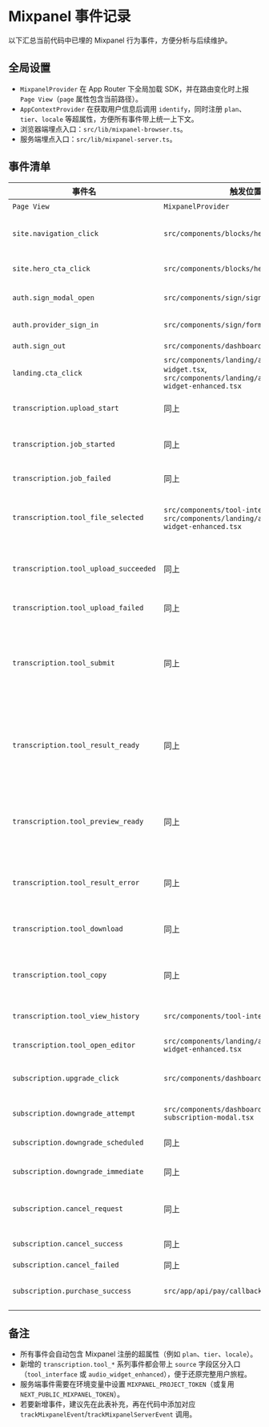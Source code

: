 # Mixpanel 事件记录

以下汇总当前代码中已埋的 Mixpanel 行为事件，方便分析与后续维护。

## 全局设置
- `MixpanelProvider` 在 App Router 下全局加载 SDK，并在路由变化时上报 `Page View`（`page` 属性包含当前路径）。
- `AppContextProvider` 在获取用户信息后调用 `identify`，同时注册 `plan`、`tier`、`locale` 等超属性，方便所有事件带上统一上下文。
- 浏览器端埋点入口：`src/lib/mixpanel-browser.ts`。
- 服务端埋点入口：`src/lib/mixpanel-server.ts`。

## 事件清单

| 事件名 | 触发位置 | 何时触发 | 关键属性 |
| --- | --- | --- | --- |
| `Page View` | `MixpanelProvider` | 每次路由变化 | `page` |
| `site.navigation_click` | `src/components/blocks/header/index.tsx` | 顶部导航及菜单链接点击（桌面/移动） | `label`, `href`, `target`, `origin`, `parent` |
| `site.hero_cta_click` | `src/components/blocks/hero/index.tsx` | Hero 区 CTA/公告点击 | `label`, `href`, `variant`, `position`, `target` |
| `auth.sign_modal_open` | `src/components/sign/sign_in.tsx` | 顶部 Sign in 按钮弹出登录框 | `source` |
| `auth.provider_sign_in` | `src/components/sign/form.tsx` | 登录弹窗中选择社交登录 | `provider`, `source` |
| `auth.sign_out` | `src/components/dashboard/sidebar.tsx` | 仪表盘退出账号 | `source`, `locale` |
| `landing.cta_click` | `src/components/landing/audio-upload-widget.tsx`, `src/components/landing/audio-upload-widget-enhanced.tsx` | 点击上传区 CTA（文件 / 粘贴 URL） | `source`, `action`, `auth`, `plan` |
| `transcription.upload_start` | 同上 | 选择文件后开始上传 | `method`, `file_name`, `file_size`, `auth`, `plan` |
| `transcription.job_started` | 同上 | 提交转写任务成功（文件/URL） | `method`, `file_name?`, `file_size?`, `auth`, `plan` |
| `transcription.job_failed` | 同上 | 上传或任务提交失败 | 与 job_started 相同 + `error` |
| `transcription.tool_file_selected` | `src/components/tool-interface.tsx`, `src/components/landing/audio-upload-widget-enhanced.tsx` | 任一工具内选择文件 | `source`, `file_name`, `file_size`, `file_type`, `authenticated`, `locale` |
| `transcription.tool_upload_succeeded` | 同上 | 预签名/分片上传完成 | `source`, `method`, `file_*`, `duration_seconds?`, `authenticated`, `locale` |
| `transcription.tool_upload_failed` | 同上 | 上传失败（含回退） | 同上 + `error` |
| `transcription.tool_submit` | 同上 | 发起转写/预览请求（含匿名 Turnstile） | `source`, `input_type`, `action`, `authenticated`, `formats`, `high_accuracy`, `diarization`, `file_*`, `locale` |
| `transcription.tool_result_ready` | 同上 | 完成全量转写 | `source`, `result_type`, `job_id`, `input_type`, `language`, `duration_seconds`, `authenticated`, `locale` |
| `transcription.tool_preview_ready` | 同上 | 生成匿名预览 | `source`, `result_type`, `input_type`, `language`, `authenticated`, `locale`, `auth_required?` |
| `transcription.tool_result_error` | 同上 | 转写过程中任何失败 | `source`, `input_type`, `error`, `stage?`, `authenticated`, `locale` |
| `transcription.tool_download` | 同上 | 下载导出文件/预览 | `source`, `format`, `job_id?`, `method`, `authenticated`, `locale` |
| `transcription.tool_copy` | 同上 | 复制文本/章节/摘要等 | `source`, `context`, `text_length`, `authenticated`, `locale`, `with_chapters?` |
| `transcription.tool_view_history` | `src/components/tool-interface.tsx` | 成功提示中跳转历史列表 | `source`, `href`, `authenticated`, `locale` |
| `transcription.tool_open_editor` | `src/components/landing/audio-upload-widget-enhanced.tsx` | 从增强组件打开仪表盘编辑器 | `source`, `job_id`, `locale` |
| `subscription.upgrade_click` | `src/components/dashboard/sidebar.tsx` | 侧边栏“Upgrade Plan”点击 | `source`, `current_plan`, `tier` |
| `subscription.downgrade_attempt` | `src/components/dashboard/cancel-subscription-modal.tsx` | 在取消弹窗选择某个降级方案时 | `target_plan`, `current_plan`, `locale` |
| `subscription.downgrade_scheduled` | 同上 | 降级被安排到周期末 | 同上 + `effective_at` |
| `subscription.downgrade_immediate` | 同上 | 立即降级成功 | `target_plan`, `current_plan`, `locale` |
| `subscription.cancel_request` | 同上 | 在确认页点击“Cancel Subscription”时 | `current_plan`, `immediate`, `refund_requested`, `reason`, `locale` |
| `subscription.cancel_success` | 同上 | 取消 API 成功返回 | 同上 |
| `subscription.cancel_failed` | 同上 | 取消 API 失败 | 同上 |
| `subscription.purchase_success` | `src/app/api/pay/callback/stripe/route.ts` | Stripe Checkout 成功回调后 | `distinct_id`, `plan`, `order_no`, `locale`, `amount`, `currency` |

## 备注
- 所有事件会自动包含 Mixpanel 注册的超属性（例如 `plan`、`tier`、`locale`）。
- 新增的 `transcription.tool_*` 系列事件都会带上 `source` 字段区分入口（`tool_interface` 或 `audio_widget_enhanced`），便于还原完整用户旅程。
- 服务端事件需要在环境变量中设置 `MIXPANEL_PROJECT_TOKEN`（或复用 `NEXT_PUBLIC_MIXPANEL_TOKEN`）。
- 若要新增事件，建议先在此表补充，再在代码中添加对应 `trackMixpanelEvent`/`trackMixpanelServerEvent` 调用。
